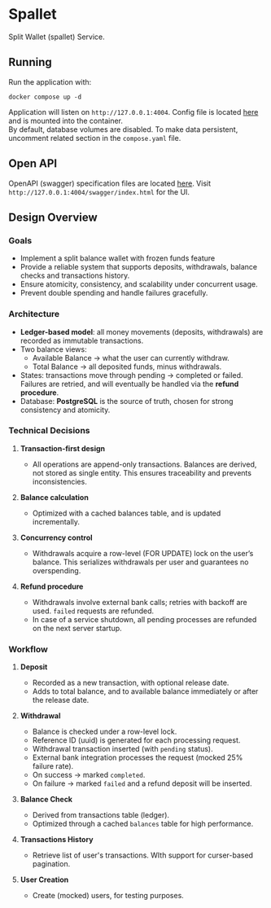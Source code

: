 # Spallet

Split Wallet (spallet) Service.

## Running

Run the application with:

```shell
docker compose up -d
```

Application will listen on `http://127.0.0.1:4004`. Config file is located
[here](./assets/config.yaml) and is mounted into the container.  
By default, database volumes are disabled. To
make data persistent, uncomment related section in the `compose.yaml` file.

## Open API

OpenAPI (swagger) specification files are located [here](./assets/docs/openapi).
Visit `http://127.0.0.1:4004/swagger/index.html` for the UI.

## Design Overview

### Goals

- Implement a split balance wallet with frozen funds feature
- Provide a reliable system that supports deposits, withdrawals, balance checks
  and transactions history.
- Ensure atomicity, consistency, and scalability under concurrent usage.
- Prevent double spending and handle failures gracefully.

### Architecture

- **Ledger-based model**: all money movements (deposits, withdrawals) are recorded
    as immutable transactions.
- Two balance views:
  - Available Balance → what the user can currently withdraw.
  - Total Balance → all deposited funds, minus withdrawals.
- States: transactions move through pending → completed or failed. Failures are
   retried, and will eventually be handled via the **refund procedure**.
- Database: **PostgreSQL** is the source of truth, chosen for strong consistency
  and atomicity.

### Technical Decisions

1. **Transaction-first design**
    - All operations are append-only transactions. Balances are derived, not stored
      as single entity. This ensures traceability and prevents inconsistencies.

2. **Balance calculation**
    - Optimized with a cached balances table, and is updated incrementally.

3. **Concurrency control**
    - Withdrawals acquire a row-level (FOR UPDATE) lock on the user’s balance.
      This serializes withdrawals per user and guarantees no overspending.

4. **Refund procedure**
    - Withdrawals involve external bank calls; retries with backoff are used.
      `failed` requests are refunded.
    - In case of a service shutdown, all pending processes are refunded on the
      next server startup.

### Workflow

1. **Deposit**
    - Recorded as a new transaction, with optional release date.
    - Adds to total balance, and to available balance immediately or after the
     release date.

2. **Withdrawal**
    - Balance is checked under a row-level lock.
    - Reference ID (uuid) is generated for each processing request.
    - Withdrawal transaction inserted (with `pending` status).
    - External bank integration processes the request (mocked 25% failure rate).
    - On success → marked `completed`.
    - On failure → marked `failed` and a refund deposit will be inserted.

3. **Balance Check**
    - Derived from transactions table (ledger).
    - Optimized through a cached `balances` table for high performance.

4. **Transactions History**
    - Retrieve list of user's transactions. WIth support for curser-based pagination.

5. **User Creation**
    - Create (mocked) users, for testing purposes.